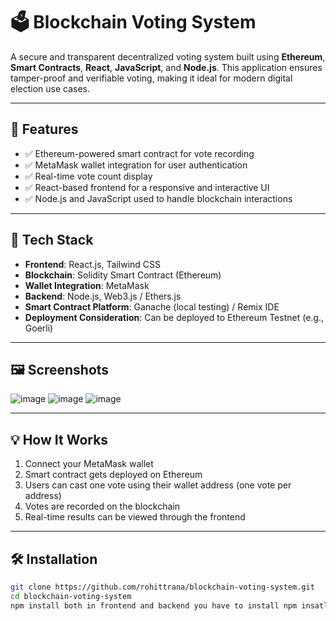 
# 🗳️ Blockchain Voting System

A secure and transparent decentralized voting system built using **Ethereum**, **Smart Contracts**, **React**, **JavaScript**, and **Node.js**. This application ensures tamper-proof and verifiable voting, making it ideal for modern digital election use cases.

---

## 🚀 Features

- ✅ Ethereum-powered smart contract for vote recording
- ✅ MetaMask wallet integration for user authentication
- ✅ Real-time vote count display
- ✅ React-based frontend for a responsive and interactive UI
- ✅ Node.js and JavaScript used to handle blockchain interactions

---

## 🔧 Tech Stack

- **Frontend**: React.js, Tailwind CSS
- **Blockchain**: Solidity Smart Contract (Ethereum)
- **Wallet Integration**: MetaMask
- **Backend**: Node.js, Web3.js / Ethers.js
- **Smart Contract Platform**: Ganache (local testing) / Remix IDE
- **Deployment Consideration**: Can be deployed to Ethereum Testnet (e.g., Goerli)

---

## 🖼️ Screenshots


![image](https://github.com/user-attachments/assets/5814d190-2d02-4c3f-a5d3-d194e6326fe7)
![image](https://github.com/user-attachments/assets/530937f1-a503-41f3-922f-2b4f5d4ad237)
![image](https://github.com/user-attachments/assets/c7ad28d2-4573-41a7-b5f6-54aea8813a36)



---

## 💡 How It Works

1. Connect your MetaMask wallet
2. Smart contract gets deployed on Ethereum
3. Users can cast one vote using their wallet address (one vote per address)
4. Votes are recorded on the blockchain
5. Real-time results can be viewed through the frontend

---

## 🛠 Installation

```bash
git clone https://github.com/rohittrana/blockchain-voting-system.git
cd blockchain-voting-system
npm install both in frontend and backend you have to install npm insatll for installing packages 
